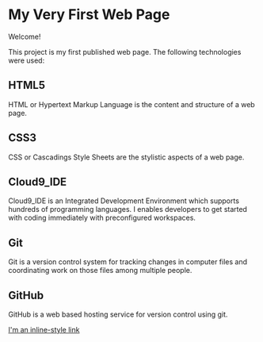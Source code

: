 # My Very First Web Page

Welcome!

This project is my first published web page. The following technologies were used:

## HTML5
HTML or Hypertext Markup Language is the content and structure of a web page.


## CSS3
CSS or Cascadings Style Sheets are the stylistic aspects of a web page.

## Cloud9_IDE
Cloud9_IDE is an Integrated Development Environment which supports hundreds of programming languages. I enables developers to get started with coding immediately with preconfigured workspaces.

## Git
Git is a version control system for tracking changes in computer files and coordinating work on those files among multiple people.

## GitHub
GitHub is a web based hosting service for version control using git.

[I'm an inline-style link](https://www.google.com)